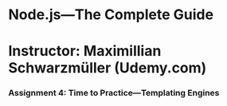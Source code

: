 # Node.js&mdash;The Complete Guide

# Instructor: Maximillian Schwarzmüller (Udemy.com)

### Assignment 4: Time to Practice&mdash;Templating Engines

